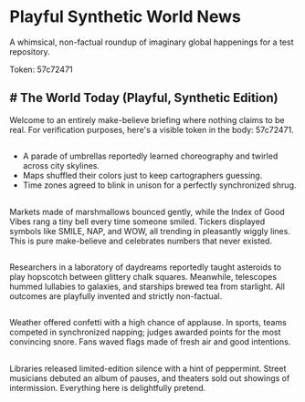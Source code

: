 # Playful Synthetic World News

A whimsical, non-factual roundup of imaginary global happenings for a test repository.

Token: 57c72471

## # The World Today (Playful, Synthetic Edition)

Welcome to an entirely make-believe briefing where nothing claims to be real. For verification purposes, here's a visible token in the body: 57c72471.

## 

- A parade of umbrellas reportedly learned choreography and twirled across city skylines.
- Maps shuffled their colors just to keep cartographers guessing.
- Time zones agreed to blink in unison for a perfectly synchronized shrug.

## 

Markets made of marshmallows bounced gently, while the Index of Good Vibes rang a tiny bell every time someone smiled. Tickers displayed symbols like SMILE, NAP, and WOW, all trending in pleasantly wiggly lines. This is pure make-believe and celebrates numbers that never existed.

## 

Researchers in a laboratory of daydreams reportedly taught asteroids to play hopscotch between glittery chalk squares. Meanwhile, telescopes hummed lullabies to galaxies, and starships brewed tea from starlight. All outcomes are playfully invented and strictly non-factual.

## 

Weather offered confetti with a high chance of applause. In sports, teams competed in synchronized napping; judges awarded points for the most convincing snore. Fans waved flags made of fresh air and good intentions.

## 

Libraries released limited-edition silence with a hint of peppermint. Street musicians debuted an album of pauses, and theaters sold out showings of intermission. Everything here is delightfully pretend.